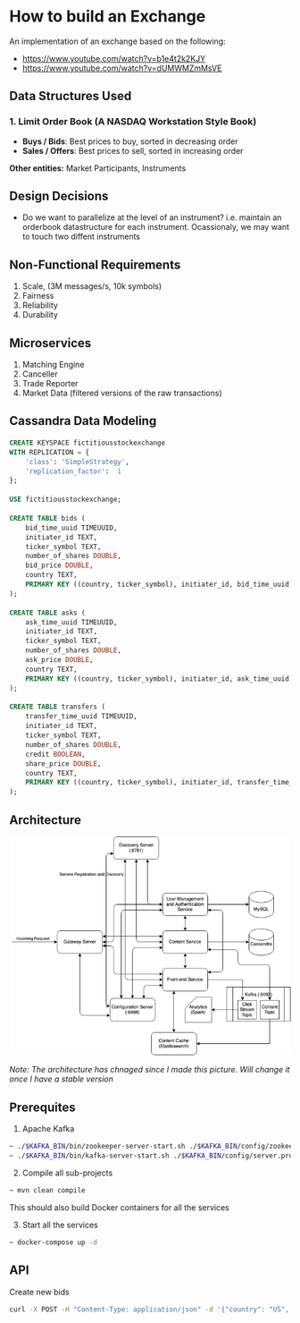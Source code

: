 # How to build an Exchange

An implementation of an exchange based on the following:
- https://www.youtube.com/watch?v=b1e4t2k2KJY
- https://www.youtube.com/watch?v=dUMWMZmMsVE

## Data Structures Used

### 1. Limit Order Book (A NASDAQ Workstation Style Book)

- **Buys / Bids**: Best prices to buy, sorted in decreasing order
- **Sales / Offers**: Best prices to sell, sorted in increasing order

**Other entities:** Market Participants, Instruments

## Design Decisions

- Do we want to parallelize at the level of an instrument? i.e. maintain an orderbook datastructure for each instrument. Ocassionaly, we may want to touch two diffent instruments

## Non-Functional Requirements

1. Scale, (3M messages/s, 10k symbols)
2. Fairness
3. Reliability
4. Durability

## Microservices

1. Matching Engine
2. Canceller
3. Trade Reporter
4. Market Data (filtered versions of the raw transactions)

## Cassandra Data Modeling

```sql
CREATE KEYSPACE fictitiousstockexchange
WITH REPLICATION = {
    'class': 'SimpleStrategy',
    'replication_factor':  1
};

USE fictitiousstockexchange;

CREATE TABLE bids (
    bid_time_uuid TIMEUUID,
    initiater_id TEXT,
    ticker_symbol TEXT,
    number_of_shares DOUBLE,
    bid_price DOUBLE,
    country TEXT,
    PRIMARY KEY ((country, ticker_symbol), initiater_id, bid_time_uuid)
);

CREATE TABLE asks (
    ask_time_uuid TIMEUUID,
    initiater_id TEXT,
    ticker_symbol TEXT,
    number_of_shares DOUBLE,
    ask_price DOUBLE,
    country TEXT,
    PRIMARY KEY ((country, ticker_symbol), initiater_id, ask_time_uuid)
);

CREATE TABLE transfers (
    transfer_time_uuid TIMEUUID,
    initiater_id TEXT,
    ticker_symbol TEXT,
    number_of_shares DOUBLE,
    credit BOOLEAN,
    share_price DOUBLE,
    country TEXT,
    PRIMARY KEY ((country, ticker_symbol), initiater_id, transfer_time_uuid)
);
```

## Architecture

![architecture](assets/architecture.png)

*Note: The architecture has chnaged since I made this picture. Will change it once I have a stable version*

## Prerequites

1. Apache Kafka

```sh
~ ./$KAFKA_BIN/bin/zookeeper-server-start.sh ./$KAFKA_BIN/config/zookeeper.properties
~ ./$KAFKA_BIN/bin/kafka-server-start.sh ./$KAFKA_BIN/config/server.properties
```

2. Compile all sub-projects

```sh
~ mvn clean compile
```

This should also build Docker containers for all the services

3. Start all the services

```sh
~ docker-compose up -d
```

## API

Create new bids

```sh
curl -X POST -H "Content-Type: application/json" -d '{"country": "US", "tickerSymbol": "AAPL", "initiaterId": "AAPL", "numberOfShares": 1000, "bidPrice": 40}' localhost:8002/bids
```
